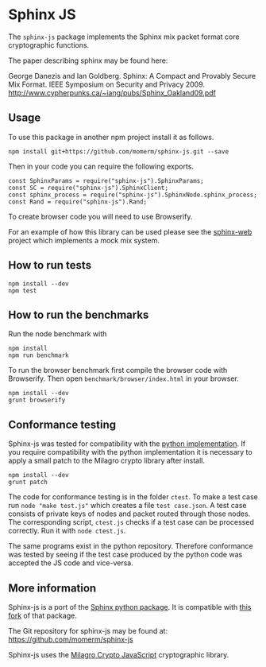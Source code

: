 # Sphinx JS
The `sphinx-js` package implements the Sphinx mix packet format core cryptographic functions.

The paper describing sphinx may be found here:

George Danezis and Ian Goldberg. 
Sphinx: A Compact and Provably Secure Mix Format. IEEE Symposium on Security and Privacy 2009. 
http://www.cypherpunks.ca/~iang/pubs/Sphinx_Oakland09.pdf

## Usage
To use this package in another npm project install it as follows.
````
npm install git+https://github.com/momerm/sphinx-js.git --save
````
Then in your code you can require the following exports.
````
const SphinxParams = require("sphinx-js").SphinxParams;
const SC = require("sphinx-js").SphinxClient;
const sphinx_process = require("sphinx-js").SphinxNode.sphinx_process;
const Rand = require("sphinx-js").Rand;
````
To create browser code you will need to use Browserify.

For an example of how this library can be used please see the [sphinx-web](https://github.com/momerm/sphinx-web) project which implements a mock mix system.

## How to run tests
````
npm install --dev
npm test
````

## How to run the benchmarks
Run the node benchmark with 
````
npm install
npm run benchmark
````
To run the browser benchmark first compile the browser code with Browserify. 
Then open `benchmark/browser/index.html` in your browser.
````
npm install --dev
grunt browserify
````

## Conformance testing
Sphinx-js was tested for compatibility with the [python implementation](https://github.com/momerm/sphinx).
If you require compatibility with the python implementation it is necessary to apply a small patch to the Milagro crypto library after install.
````
npm install --dev
grunt patch
````
The code for conformance testing is in the folder `ctest`. 
To make a test case run `node "make test.js"` which creates a file
`test case.json`. 
A test case consists of private keys of nodes and packet routed through those nodes.
The corresponding script, `ctest.js` checks if a test case can be processed correctly. Run it with `node ctest.js`.

The same programs exist in the python repository. 
Therefore conformance was tested by seeing if the test case produced by the python code was accepted the JS code and vice-versa.

## More information
Sphinx-js is a port of the [Sphinx python package](https://github.com/UCL-InfoSec/sphinx).
It is compatible with [this fork](https://github.com/momerm/sphinx)
of that package.

The Git repository for sphinx-js may be found at: https://github.com/momerm/sphinx-js

Sphinx-js uses the [Milagro Crypto JavaScript](https://github.com/milagro-crypto/milagro-crypto-js) cryptographic library.